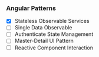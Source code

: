 ### Angular Patterns

- [x] Stateless Observable Services
- [ ] Single Data Observable
- [ ] Authenticate State Management
- [ ] Master-Detail UI Pattern
- [ ] Reactive Component Interaction
